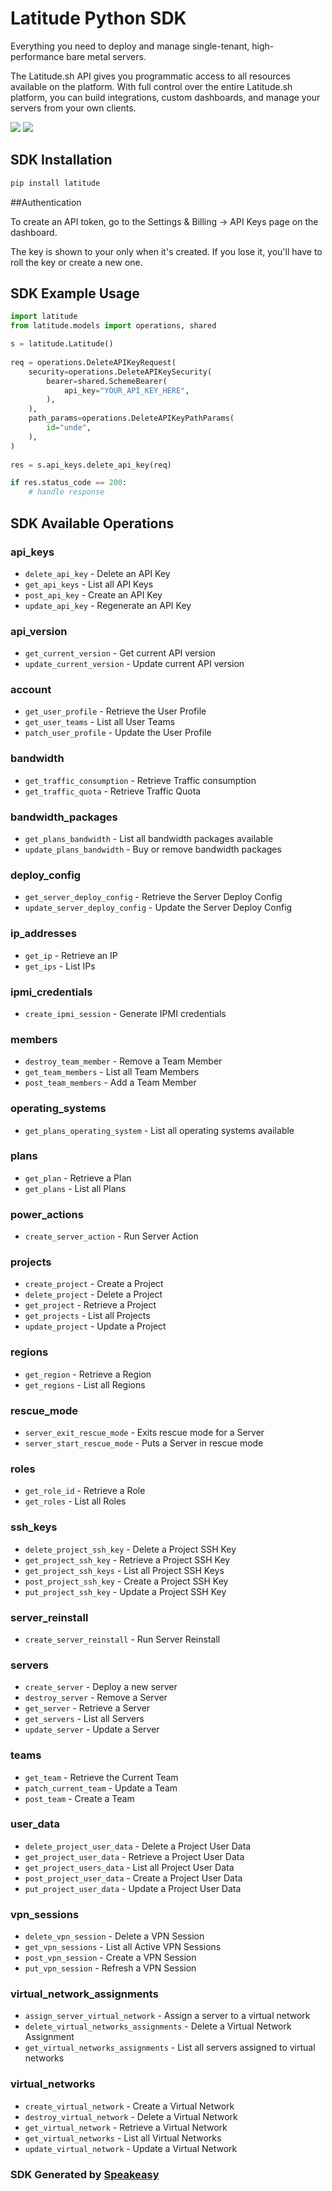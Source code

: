 # Latitude Python SDK

Everything you need to deploy and manage single-tenant, high-performance bare metal servers.

The Latitude.sh API gives you programmatic access to all resources available on the platform. With full control over the entire Latitude.sh platform, you can build integrations, custom dashboards, and manage your servers from your own clients.

<div align="left">
   <a href="https://github.com/speakeasy-sdks/posthog-go-sdk/actions"><img src="https://img.shields.io/github/actions/workflow/status/speakeasy-sdks/latitude-python-sdk/speakeasy_sdk_generation.yml?style=for-the-badge" /></a>
   <a href="https://docs.latitude.sh/reference/summary"><img src="https://img.shields.io/static/v1?label=Docs&message=API Ref&color=000&style=for-the-badge" /></a>

<!-- Start SDK Installation -->
## SDK Installation

```bash
pip install latitude
```
<!-- End SDK Installation -->
##Authentication

To create an API token, go to the Settings & Billing → API Keys page on the dashboard.

The key is shown to your only when it's created. If you lose it, you'll have to roll the key or create a new one.

## SDK Example Usage
<!-- Start SDK Example Usage -->
```python
import latitude
from latitude.models import operations, shared

s = latitude.Latitude()
   
req = operations.DeleteAPIKeyRequest(
    security=operations.DeleteAPIKeySecurity(
        bearer=shared.SchemeBearer(
            api_key="YOUR_API_KEY_HERE",
        ),
    ),
    path_params=operations.DeleteAPIKeyPathParams(
        id="unde",
    ),
)
    
res = s.api_keys.delete_api_key(req)

if res.status_code == 200:
    # handle response
```
<!-- End SDK Example Usage -->

<!-- Start SDK Available Operations -->
## SDK Available Operations


### api_keys

* `delete_api_key` - Delete an API Key
* `get_api_keys` - List all API Keys
* `post_api_key` - Create an API Key
* `update_api_key` - Regenerate an API Key

### api_version

* `get_current_version` - Get current API version
* `update_current_version` - Update current API version

### account

* `get_user_profile` - Retrieve the User Profile
* `get_user_teams` - List all User Teams
* `patch_user_profile` - Update the User Profile

### bandwidth

* `get_traffic_consumption` - Retrieve Traffic consumption
* `get_traffic_quota` - Retrieve Traffic Quota

### bandwidth_packages

* `get_plans_bandwidth` - List all bandwidth packages available
* `update_plans_bandwidth` - Buy or remove bandwidth packages

### deploy_config

* `get_server_deploy_config` - Retrieve the Server Deploy Config
* `update_server_deploy_config` - Update the Server Deploy Config

### ip_addresses

* `get_ip` - Retrieve an IP
* `get_ips` - List IPs

### ipmi_credentials

* `create_ipmi_session` - Generate IPMI credentials

### members

* `destroy_team_member` - Remove a Team Member
* `get_team_members` - List all Team Members
* `post_team_members` - Add a Team Member

### operating_systems

* `get_plans_operating_system` - List all operating systems available

### plans

* `get_plan` - Retrieve a Plan
* `get_plans` - List all Plans

### power_actions

* `create_server_action` - Run Server Action

### projects

* `create_project` - Create a Project
* `delete_project` - Delete a Project
* `get_project` - Retrieve a Project
* `get_projects` - List all Projects
* `update_project` - Update a Project

### regions

* `get_region` - Retrieve a Region
* `get_regions` - List all Regions

### rescue_mode

* `server_exit_rescue_mode` - Exits rescue mode for a Server
* `server_start_rescue_mode` - Puts a Server in rescue mode

### roles

* `get_role_id` - Retrieve a Role
* `get_roles` - List all Roles

### ssh_keys

* `delete_project_ssh_key` - Delete a Project SSH Key
* `get_project_ssh_key` - Retrieve a Project SSH Key
* `get_project_ssh_keys` - List all Project SSH Keys
* `post_project_ssh_key` - Create a Project SSH Key
* `put_project_ssh_key` - Update a Project SSH Key

### server_reinstall

* `create_server_reinstall` - Run Server Reinstall

### servers

* `create_server` - Deploy a new server
* `destroy_server` - Remove a Server
* `get_server` - Retrieve a Server
* `get_servers` - List all Servers
* `update_server` - Update a Server

### teams

* `get_team` - Retrieve the Current Team
* `patch_current_team` - Update a Team
* `post_team` - Create a Team

### user_data

* `delete_project_user_data` - Delete a Project User Data
* `get_project_user_data` - Retrieve a Project User Data
* `get_project_users_data` - List all Project User Data
* `post_project_user_data` - Create a Project User Data
* `put_project_user_data` - Update a Project User Data

### vpn_sessions

* `delete_vpn_session` - Delete a VPN Session
* `get_vpn_sessions` - List all Active VPN Sessions
* `post_vpn_session` - Create a VPN Session
* `put_vpn_session` - Refresh a VPN Session

### virtual_network_assignments

* `assign_server_virtual_network` - Assign a server to a virtual network
* `delete_virtual_networks_assignments` - Delete a Virtual Network Assignment
* `get_virtual_networks_assignments` - List all servers assigned to virtual networks

### virtual_networks

* `create_virtual_network` - Create a Virtual Network
* `destroy_virtual_network` - Delete a Virtual Network
* `get_virtual_network` - Retrieve a Virtual Network
* `get_virtual_networks` - List all Virtual Networks
* `update_virtual_network` - Update a Virtual Network
<!-- End SDK Available Operations -->

### SDK Generated by [Speakeasy](https://docs.speakeasyapi.dev/docs/using-speakeasy/client-sdks)
